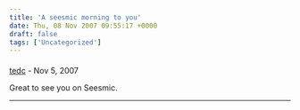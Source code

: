 ```yaml
---
title: 'A seesmic morning to you'
date: Thu, 08 Nov 2007 09:55:17 +0000
draft: false
tags: ['Uncategorized']
---
```



#### 
[tedc](http://www.webthere.com "twit@webthere.com") - <time datetime="2007-11-09 00:59:58">Nov 5, 2007</time>

Great to see you on Seesmic.
<hr />
